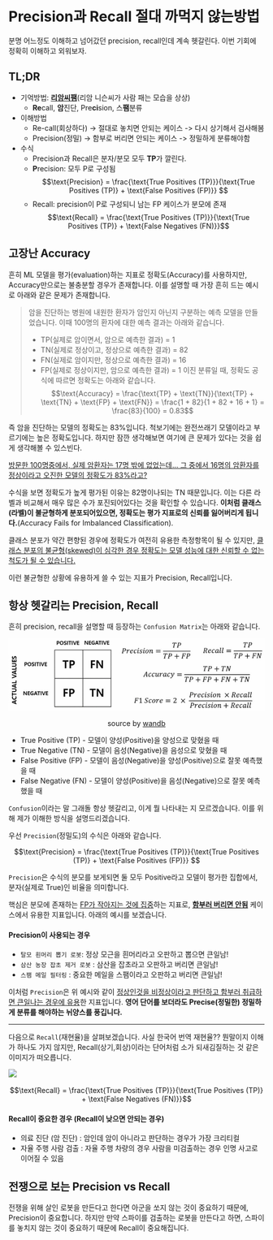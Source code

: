 # Precision과 Recall 절대 까먹지 않는방법


분명 어느정도 이해하고 넘어갔던 precision, recall인데 계속 헷갈린다. 이번 기회에 정확히 이해하고 외워보자.
<!--more-->

## TL;DR

- 기억방법: <ins>**리암씨팸**</ins>(리암 니슨씨가 사람 패는 모습을 상상)
    - **Re**call, **암**진단, Pre**ci**sion, 스**팸**분류
- 이해방법
    - Re-call(회상하다) -> 절대로 놓치면 안되는 케이스 -> 다시 상기해서 검사해봄
    - Precision(정밀) -> 함부로 버리면 안되는 케이스 -> 정밀하게 분류해야함
- 수식
    - Precision과 Recall은 분자/분모 모두 **TP**가 깔린다.
    - **P**recision: 모두 P로 구성됨
    $$\text{Precision} = \frac{\text{True Positives (TP)}}{\text{True Positives (TP)} + \text{False Positives (FP)}} $$
    - Recall: precision이 P로 구성되니 남는 FP 케이스가 분모에 존재
    $$\text{Recall} = \frac{\text{True Positives (TP)}}{\text{True Positives (TP)} + \text{False Negatives (FN)}}$$


## 고장난 Accuracy

흔히 ML 모델을 평가(evaluation)하는 지표로 정확도(Accuracy)를 사용하지만, Accuracy만으로는 불충분할 경우가 존재합니다. 이를 설명할 때 가장 흔히 드는 예시로 아래와 같은 문제가 존재합니다. 

> 암을 진단하는 병원에 내원한 환자가 암인지 아닌지 구분하는 예측 모델을 만들었습니다. 이때 100명의 환자에 대한 예측 결과는 아래와 같습니다.
> - TP(실제로 암이면서, 암으로 예측한 결과) = 1
> - TN(실제로 정상이고, 정상으로 예측한 결과) = 82
> - FN(실제로 암이지만, 정상으로 예측한 결과) = 16
> - FP(실제로 정상이지만, 암으로 예측한 결과) = 1
> 이진 분류일 때, 정확도 공식에 따르면 정확도는 아래와 같습니다.
> $$\text{Accuracy} = \frac{\text{TP} + \text{TN}}{\text{TP} + \text{TN} + \text{FP} + \text{FN}} = \frac{1 + 82}{1 + 82 + 16 + 1} = \frac{83}{100} = 0.83$$

즉 암을 진단하는 모델의 정확도는 83%입니다. 척보기에는 완전쓰래기 모델이라고 부르기에는 높은 정확도입니다. 하지만 잠깐 생각해보면 여기에 큰 문제가 있다는 것을 쉽게 생각해볼 수 있스빈다.

<ins>방문한 100명중에서, 실제 암환자는 17명 밖에 없었는데... 그 중에서 16명의 암환자를 정상이라고 오진한 모델의 정확도가 83%라고?</ins>

수식을 보면 정확도가 높게 평가된 이유는 82명이나되는 TN 때문입니다. 이는 다른 라벨과 비교해서 매우 많은 수가 포진되어있다는 것을 확인할 수 있습니다.
**이처럼 클래스(라벨)이 불균형하게 분포되어있으면, 정확도는 평가 지표로의 신뢰를 잃어버리게 됩니다.**(Accuracy Fails for Imbalanced Classification). 

클래스 분포가 약간 편향된 경우에 정확도가 여전히 유용한 측정항목이 될 수 있지만, <ins>클래스 분포의 불균형(skewed)이 심각한 경우 정확도는 모델 성능에 대한 신뢰할 수 없는 척도가 될 수 있습니다.<ins>

이런 불균형한 상황에 유용하게 쓸 수 있는 지표가 Precision, Recall입니다.

## 항상 헷갈리는 Precision, Recall

흔히 precision, recall을 설명할 때 등장하는 `Confusion Matrix`는 아래와 같습니다. 

<center>

![](/images/confusion_matrix.png)

source by [wandb](https://wandb.ai/mostafaibrahim17/ml-articles/reports/Precision-vs-Recall-Understanding-How-to-Classify-with-Clarity--Vmlldzo1MTk1MDY5)

</center>

- True Positive (TP) - 모델이 양성(Positive)을 양성으로 맞혔을 때
- True Negative (TN) - 모델이 음성(Negative)을 음성으로 맞혔을 때
- False Positive (FP) - 모델이 음성(Negative)을 양성(Positive)으로 잘못 예측했을 때
- False Negative (FN) - 모델이 양성(Positive)을 음성(Negative)으로 잘못 예측했을 때


`Confusion`이라는 말 그래돌 항상 헷갈리고, 이게 뭘 나타내는 지 모르겠습니다. 이를 위해 제가 이해한 방식을 설명드리겠습니다. 

우선 `Precision`(정밀도)의 수식은 아래와 같습니다.

$$\text{Precision} = \frac{\text{True Positives (TP)}}{\text{True Positives (TP)} + \text{False Positives (FP)}} $$

`Precision`은 수식의 분모를 보게되면 둘 모두 Positive라고 모델이 평가한 집합에서, 분자(실제로 True)인 비율을 의미합니다.

핵심은 분모에 존재하는 <ins>FP가 작아지는 것에 집중</ins>하는 지표로, <ins>**함부러 버리면 안됨**</ins> 케이스에서 유용한 지표입니다. 아래의 예시를 보겠습니다.

#### Precision이 사용되는 경우
- `탈모 흰머리 뽑기 로봇`: 정상 모근을 흰머리라고 오판하고 뽑으면 큰일남!
- `삼산 농장 잡초 제거 로봇` : 삼산을 잡초라고 오판하고 버리면 큰일남!
- `스팸 메일 필터링` : 중요한 메일을 스팸이라고 오판하고 버리면 큰일남!

이처럼 `Precision`은 위 예시와 같이 <ins>정상인것을 비정상이라고 판단하고 함부러 취급하면 큰일나는 경우에 유용</ins>한 지표입니다. **영어 단어를 보더라도 Precise(정밀한) 정밀하게 분류를 해야하는 뉘양스를 풍깁니다.**

---

다음으로 `Recall`(재현율)을 살펴보겠습니다. 사실 한국어 번역 재현율?? 뭔말이지 이해가 하나도 가지 않지만, Recall(상기,회상)이라는 단어처럼 소가 되새김질하는 것 같은 이미지가 떠오릅니다.

![](https://www.sciencetimes.co.kr/wp-content/uploads/2021/01/n-theheritagefarmme.jpg)

$$\text{Recall} = \frac{\text{True Positives (TP)}}{\text{True Positives (TP)} + \text{False Negatives (FN)}}$$

#### Recall이 중요한 경우 (Recall이 낮으면 안되는 경우)

- 의료 진단 (암 진단) : 암인데 암이 아니라고 판단하는 경우가 가장 크리티컬
- 자율 주행 사람 검출 : 자율 주행 차량의 경우 사람을 미검출하는 경우 인명 사고로 이어질 수 있음


## 전쟁으로 보는 Precision vs Recall

전쟁을 위해 살인 로봇을 만든다고 한다면 아군을 쏘지 않는 것이 중요하기 때문에, Precision이 중요합니다.
하지만 만약 스파이를 검출하는 로봇을 만든다고 하면, 스파이를 놓치지 않는 것이 중요하기 때문에 Recall이 중요해집니다.






